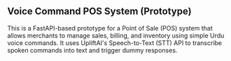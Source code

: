 ## Voice Command POS System (Prototype)

This is a FastAPI-based prototype for a Point of Sale (POS) system that allows merchants to manage sales, billing, and inventory using simple Urdu voice commands.
It uses UpliftAI's Speech-to-Text (STT) API to transcribe spoken commands into text and trigger dummy responses.
